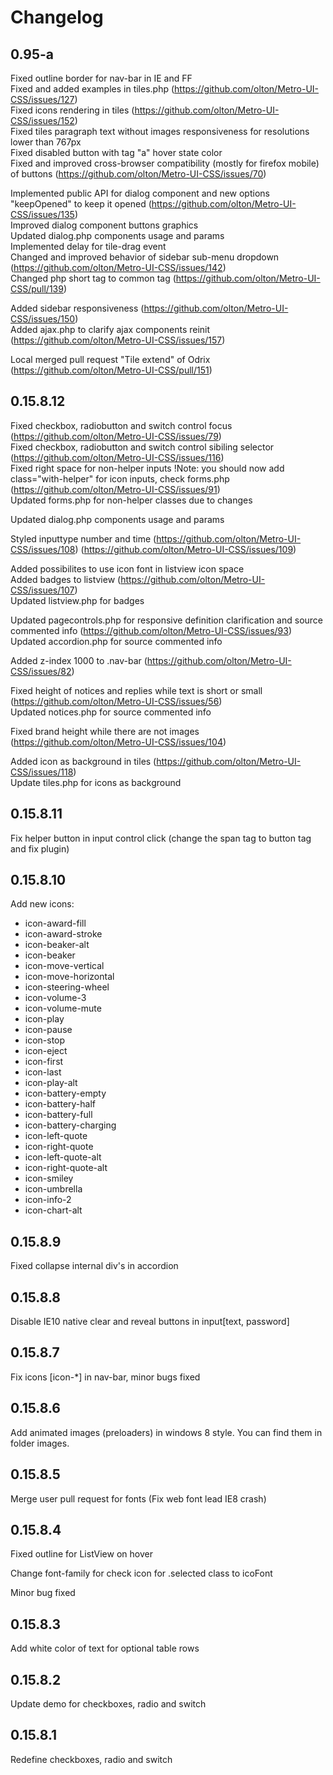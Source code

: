# Changelog

## 0.95-a

Fixed outline border for nav-bar in IE and FF   
Fixed and added examples in tiles.php (https://github.com/olton/Metro-UI-CSS/issues/127)   
Fixed icons rendering in tiles (https://github.com/olton/Metro-UI-CSS/issues/152)   
Fixed tiles paragraph text without images responsiveness for resolutions lower than 767px   
Fixed disabled button with tag "a" hover state color   
Fixed and improved cross-browser compatibility (mostly for firefox mobile) of buttons (https://github.com/olton/Metro-UI-CSS/issues/70)   
   
Implemented public API for dialog component and new options "keepOpened" to keep it opened (https://github.com/olton/Metro-UI-CSS/issues/135)   
Improved dialog component buttons graphics   
Updated dialog.php components usage and params   
Implemented delay for tile-drag event   
Changed and improved behavior of sidebar sub-menu dropdown (https://github.com/olton/Metro-UI-CSS/issues/142)   
Changed php short tag to common tag (https://github.com/olton/Metro-UI-CSS/pull/139)   
   
Added sidebar responsiveness (https://github.com/olton/Metro-UI-CSS/issues/150)   
Added ajax.php to clarify ajax components reinit (https://github.com/olton/Metro-UI-CSS/issues/157)   
   
Local merged pull request "Tile extend" of Odrix (https://github.com/olton/Metro-UI-CSS/pull/151)   
 
## 0.15.8.12

Fixed checkbox, radiobutton and switch control focus (https://github.com/olton/Metro-UI-CSS/issues/79)   
Fixed checkbox, radiobutton and switch control sibiling selector (https://github.com/olton/Metro-UI-CSS/issues/116)   
Fixed right space for non-helper inputs !Note: you should now add class="with-helper" for icon inputs, check forms.php (https://github.com/olton/Metro-UI-CSS/issues/91)   
Updated forms.php for non-helper classes due to changes   
   
Updated dialog.php components usage and params   
   
Styled inputtype number and time (https://github.com/olton/Metro-UI-CSS/issues/108) (https://github.com/olton/Metro-UI-CSS/issues/109)   
   
Added possibilites to use icon font in listview icon space   
Added badges to listview (https://github.com/olton/Metro-UI-CSS/issues/107)   
Updated listview.php for badges   
   
Updated pagecontrols.php for responsive definition clarification and source commented info (https://github.com/olton/Metro-UI-CSS/issues/93)   
Updated accordion.php for source commented info   
   
Added z-index 1000 to .nav-bar (https://github.com/olton/Metro-UI-CSS/issues/82)   
   
Fixed height of notices and replies while text is short or small (https://github.com/olton/Metro-UI-CSS/issues/56)   
Updated notices.php for source commented info   
   
Fixed brand height while there are not images (https://github.com/olton/Metro-UI-CSS/issues/104)   
   
Added icon as background in tiles (https://github.com/olton/Metro-UI-CSS/issues/118)   
Update tiles.php for icons as background   

## 0.15.8.11

Fix helper button in input control click (change the span tag to button tag and fix plugin)

## 0.15.8.10

Add new icons:

* icon-award-fill
* icon-award-stroke
* icon-beaker-alt
* icon-beaker
* icon-move-vertical
* icon-move-horizontal
* icon-steering-wheel
* icon-volume-3
* icon-volume-mute
* icon-play
* icon-pause
* icon-stop
* icon-eject
* icon-first
* icon-last
* icon-play-alt
* icon-battery-empty
* icon-battery-half
* icon-battery-full
* icon-battery-charging
* icon-left-quote
* icon-right-quote
* icon-left-quote-alt
* icon-right-quote-alt
* icon-smiley
* icon-umbrella
* icon-info-2
* icon-chart-alt

## 0.15.8.9

Fixed collapse internal div's in accordion

## 0.15.8.8

Disable IE10 native clear and reveal buttons in input[text, password]

## 0.15.8.7

Fix icons [icon-*] in nav-bar, minor bugs fixed

## 0.15.8.6

Add animated images (preloaders) in windows 8 style. You can find them in folder images.

## 0.15.8.5

Merge user pull request for fonts (Fix web font lead IE8 crash)

## 0.15.8.4

Fixed outline for ListView on hover

Change font-family for check icon for .selected class to icoFont

Minor bug fixed

## 0.15.8.3

Add white color of text for optional table rows

## 0.15.8.2

Update demo for checkboxes, radio and switch

## 0.15.8.1

Redefine checkboxes, radio and switch
